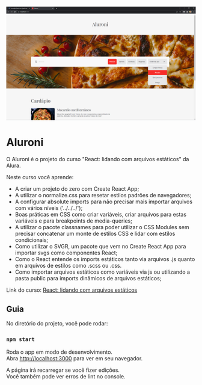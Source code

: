 ![Capa do Projeto](project-cover.png)

# Aluroni

O Aluroni é o projeto do curso "React: lidando com arquivos estáticos" da Alura.

Neste curso você aprende:

* A criar um projeto do zero com Create React App;
* A utilizar o normalize.css para resetar estilos padrões de navegadores;
* A configurar absolute imports para não precisar mais importar arquivos com vários níveis ('../../../');
* Boas práticas em CSS como criar variáveis, criar arquivos para estas variáveis e para breakpoints de media-queries;
* A utilizar o pacote classnames para poder utilizar o CSS Modules sem precisar concatenar um monte de estilos CSS e lidar com estilos condicionais;
* Como utilizar o SVGR, um pacote que vem no Create React App para importar svgs como componentes React;
* Como o React entende os imports estáticos tanto via arquivos .js quanto em arquivos de estilos como .scss ou .css.
* Como importar arquivos estáticos como variáveis via js ou utilizando a pasta public para imports dinâmicos de arquivos estáticos;

Link do curso: [React: lidando com arquivos estáticos](https://www.alura.com.br/curso-online-react-arquivos-estaticos)

## Guia

No diretório do projeto, você pode rodar:

### `npm start`

Roda o app em modo de desenvolvimento.\
Abra [http://localhost:3000](http://localhost:3000) para ver em seu navegador.

A página irá recarregar se você fizer edições.\
Você também pode ver erros de lint no console.
